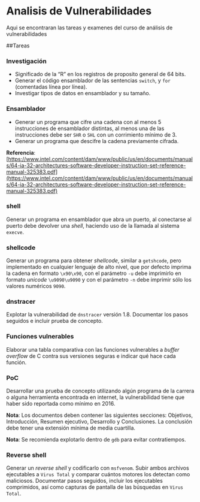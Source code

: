 # Analisis de Vulnerabilidades

Aqui se encontraran las tareas y examenes del curso de análisis de vulnerabilidades

##Tareas

### Investigación
+ Significado de la “R” en los registros de proposito general  de 64 bits.
+ Generar el código ensamblador de las sentencias `switch`,  y `for` (comentadas línea por línea).
+ Investigar tipos de datos en ensamblador y su tamaño.

### Ensamblador
+ Generar un programa que cifre una cadena con al menos  5 instrucciones de ensamblador distintas, al menos una de  las instrucciones debe ser `SHR` o `SHL` con un corrimiento  mínimo de 3.
+ Generar un programa que descifre la cadena previamente  cifrada.

**Referencia**: [https://www.intel.com/content/dam/www/public/us/en/documents/manuals/64-ia-32-architectures-software-developer-instruction-set-reference-manual-325383.pdf](https://www.intel.com/content/dam/www/public/us/en/documents/manuals/64-ia-32-architectures-software-developer-instruction-set-reference-manual-325383.pdf) 

### shell
Generar un programa en ensamblador que abra un puerto, al  conectarse al puerto debe devolver una *shell*, haciendo uso de  la llamada al sistema `execve`.

### shellcode

Generar un programa para obtener *shellcode*, similar a  `getshcode`, pero implementado en cualquier lenguaje de alto nivel, que por defecto imprima la cadena en formato `\x90\x90`, con el parámetro `-u` debe imprimirlo en formato  *unicode* `\u9090\u9090` y con el parámetro `-n` debe imprimir sólo los valores numéricos `9090`.

### dnstracer

Explotar la vulnerabilidad de `dnstracer` versión 1.8. Documentar los pasos seguidos e incluir prueba de concepto. 

### Funciones vulnerables

Elaborar una tabla comparativa con las funciones vulnerables a *buffer overflow* de C contra sus versiones seguras e indicar qué hace cada función.

### PoC

Desarrollar una prueba de concepto utilizando algún programa de la carrera o alguna herramienta encontrada en internet, la vulnerabilidad tiene que haber sido reportada como mínimo en 2016.

**Nota**: Los documentos deben contener las siguientes secciones: Objetivos, Introducción, Resumen ejecutivo, Desarrollo y Conclusiones. La conclusión debe tener una extensión mínima de media cuartilla.

**Nota**: Se recomienda explotarlo dentro de `gdb` para evitar contratiempos.

### Reverse shell

Generar un *reverse shell* y codificarlo con `msfvenom`. Subir ambos archivos ejecutables a `Virus Total` y comparar cuántos motores los detectan como maliciosos. Documentar pasos seguidos, incluir los ejecutables comprimidos, así como capturas de pantalla de las búsquedas en `Virus Total`. 
